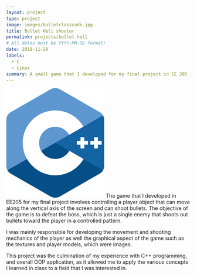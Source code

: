 ```yaml
---
layout: project
type: project
image: images/bulletclasscode.jpg
title: Bullet Hell shooter
permalink: projects/bullet-hell  
# All dates must be YYYY-MM-DD format!
date: 2019-11-20
labels:
  - C
  - Linux
summary: A small game that I developed for my final project in EE 205 (Object Oriented Programming).
---
```


<img class="ui medium right floated rounded image" src="/images/cpluslogo.png">
The game that I developed in EE205 for my final project involves controlling a player object that can move along the vertical axis of the screen and can shoot bullets. The objective of the game is to defeat the boss, which is just a single enemy that shoots out bullets toward the player in a controlled pattern. 

I was mainly responsible for developing the movement and shooting mechanics of the player as well the graphical aspect of the game such as the textures and player models, which were images. 

This project was the culmination of my experience with C++ programming, and overall OOP application, as it allowed me to apply the various concepts I learned in class to a field that I was interested in. 
